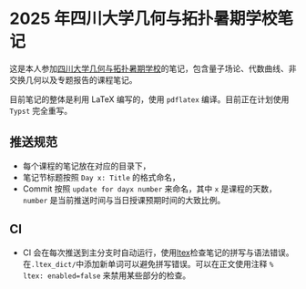 # 2025 年四川大学几何与拓扑暑期学校笔记

这是本人参加[四川大学几何与拓扑暑期学校](https://math.scu.edu.cn/info/1247/4584.htm)的笔记，包含量子场论、代数曲线、非交换几何以及专题报告的课程笔记。

目前笔记的整体是利用 LaTeX 编写的，使用 `pdflatex` 编译。目前正在计划使用 `Typst` 完全重写。

## 推送规范

- 每个课程的笔记放在对应的目录下，
- 笔记节标题按照 `Day x: Title` 的格式命名，
- Commit 按照 `update for dayx number` 来命名，其中 `x` 是课程的天数，`number` 是当前推送时间与当日授课预期时间的大致比例。

## CI

- CI 会在每次推送到主分支时自动运行，使用[ltex](https://valentjn.github.io/ltex/index.html)检查笔记的拼写与语法错误。在`.ltex_dict/`中添加新单词可以避免拼写错误。可以在正文使用注释 `% ltex: enabled=false` 来禁用某些部分的检查。
